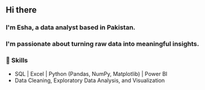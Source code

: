 ## Hi there
### I'm Esha, a data analyst based in Pakistan.
### I'm passionate about turning raw data into meaningful insights.
### 🔹 Skills
- SQL | Excel | Python (Pandas, NumPy, Matplotlib) | Power BI  
- Data Cleaning, Exploratory Data Analysis, and Visualization  
